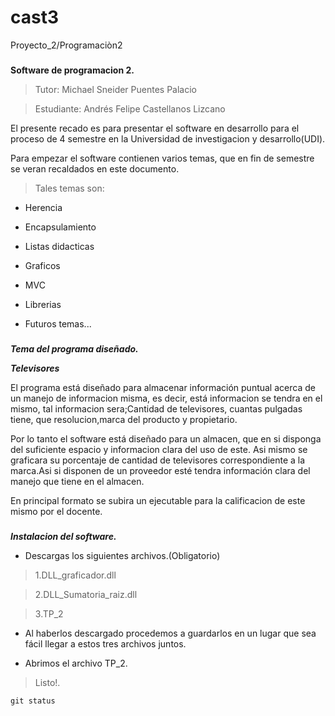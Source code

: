 # cast3
Proyecto_2/Programaciòn2



###
**Software de programacion 2.**
> Tutor: Michael Sneider Puentes Palacio

> Estudiante: Andrés Felipe Castellanos Lizcano

El presente recado es para presentar el software en desarrollo para el proceso de 4 semestre en la Universidad de investigacion y desarrollo(UDI).

Para empezar el software contienen varios temas, que en fin de semestre se veran recaldados en este documento.
> Tales temas son:

- Herencia

- Encapsulamiento

- Listas didacticas

- Graficos 

- MVC

- Librerias

- Futuros temas...


###
***Tema del programa diseñado.***

***Televisores***

El programa está diseñado para almacenar información puntual acerca de un manejo de informacion misma, es decir, está informacion se tendra en el mismo, tal informacion sera;Cantidad de televisores, cuantas pulgadas tiene, que resolucion,marca del producto y propietario.


Por lo tanto el software está diseñado para un almacen, que en si disponga del suficiente espacio y informacion clara del uso de este.
Asi mismo se graficara su porcentaje de cantidad de televisores correspondiente a la marca.Asi si disponen de un proveedor esté tendra información clara del manejo que tiene en el almacen.

En principal formato se subira un ejecutable para la calificacion de este mismo por el docente.

###
***Instalacion del software.***

- Descargas los siguientes archivos.(Obligatorio)

> 1.DLL_graficador.dll

> 2.DLL_Sumatoria_raiz.dll

> 3.TP_2


- Al haberlos descargado procedemos a guardarlos en un lugar que sea fácil llegar a estos tres archivos juntos.

- Abrimos el archivo TP_2.

> Listo!.

```
git status
```
